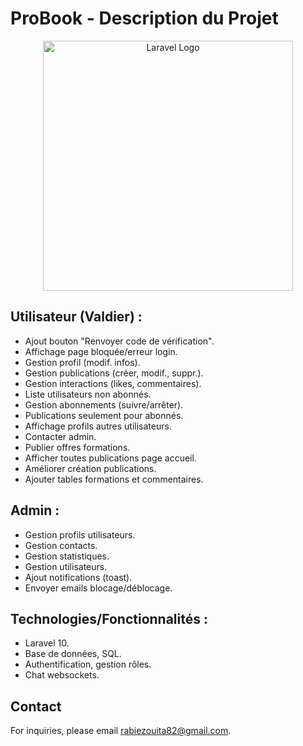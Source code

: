 # ProBook - Description du Projet

<p align="center">
  <a href="https://laravel.com" target="_blank">
    <img src="https://raw.githubusercontent.com/laravel/art/master/logo-lockup/5%20SVG/2%20CMYK/1%20Full%20Color/laravel-logolockup-cmyk-red.svg"
      width="400" alt="Laravel Logo">
  </a>
</p>

## Utilisateur (Valdier) :

- Ajout bouton "Renvoyer code de vérification".
- Affichage page bloquée/erreur login.
- Gestion profil (modif. infos).
- Gestion publications (créer, modif., suppr.).
- Gestion interactions (likes, commentaires).
- Liste utilisateurs non abonnés.
- Gestion abonnements (suivre/arrêter).
- Publications seulement pour abonnés.
- Affichage profils autres utilisateurs.
- Contacter admin.
- Publier offres formations.
- Afficher toutes publications page accueil.
- Améliorer création publications.
- Ajouter tables formations et commentaires.

## Admin :

- Gestion profils utilisateurs.
- Gestion contacts.
- Gestion statistiques.
- Gestion utilisateurs.
- Ajout notifications (toast).
- Envoyer emails blocage/déblocage.

## Technologies/Fonctionnalités :

- Laravel 10.
- Base de données, SQL.
- Authentification, gestion rôles.
- Chat websockets.
## Contact
For inquiries, please email rabiezouita82@gmail.com.
